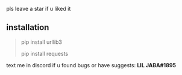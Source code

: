 pls leave a star if u liked it

## installation

> pip install urllib3
> 
> pip install requests

text me in discord if u found bugs or have suggests: **LIL JABA#1895**
